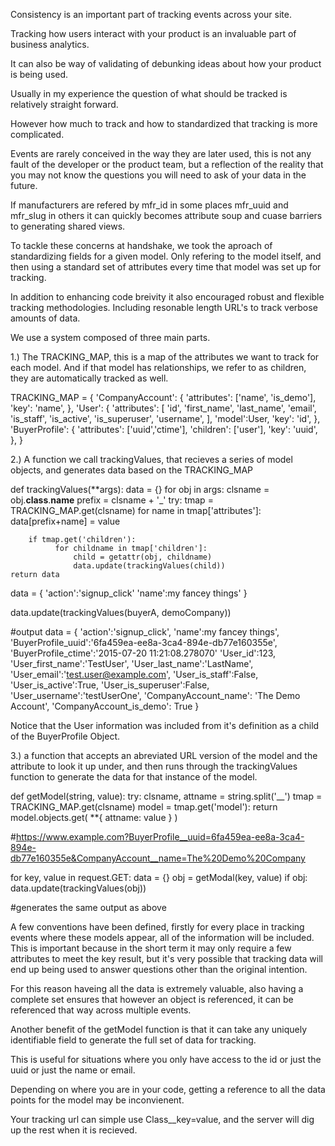 Consistency is an important part of tracking events across your site. 

Tracking how users interact with your product is an invaluable part of business analytics.

It can also be way of validating of debunking ideas about how your product is being used.

Usually in my experience the question of what should be tracked is relatively straight forward. 

However how much to track and how to standardized that tracking is more complicated. 

Events are rarely conceived in the way they are later used, this is not any fault of the developer or the product team, but a reflection of the reality that you may not know the questions you will need to ask of your data in the future.

If manufacturers are refered by mfr_id in some places mfr_uuid and mfr_slug in others it can quickly becomes attribute soup and cuase barriers to generating shared views.

To tackle these concerns at handshake, we took the aproach of standardizing fields for a given model. Only refering to the model itself, and then using a standard set of attributes every time that model was set up for tracking.

In addition to enhancing code breivity it also encouraged robust and flexible tracking methodologies. Including resonable length URL's to track verbose amounts of data.

We use a system composed of three main parts.

1.) The TRACKING_MAP, this is a map of the attributes we want to track for each model. 
And if that model has relationships, we refer to as children, they are automatically tracked as well. 

TRACKING_MAP = {
    'CompanyAccount': {
        'attributes': ['name', 'is_demo'],
        'key': 'name',
    },
    'User': {
        'attributes': [
            'id',
            'first_name',
            'last_name',
            'email',
            'is_staff',
            'is_active',
            'is_superuser',
            'username',
        ],
        'model':User,
        'key': 'id',
    },
    'BuyerProfile': {
        'attributes': ['uuid','ctime'],
        'children': ['user'],
        'key': 'uuid',
    },
}

2.) A function we call trackingValues, that recieves a series of model objects, and generates data based on the TRACKING_MAP

def trackingValues(**args):
    data = {}
    for obj in args:
        clsname = obj.__class__.__name__
        prefix = clsname + '_'
        try:
            tmap = TRACKING_MAP.get(clsname)
            for name in tmap['attributes']:
                data[prefix+name] = value

        if tmap.get('children'):
              for childname in tmap['children']:
                  child = getattr(obj, childname)
                  data.update(trackingValues(child))
    return data

data = {
    'action':'signup_click'
    'name':my fancey things'
}

data.update(trackingValues(buyerA, demoCompany)) 

#output
data = {
    'action':'signup_click',
    'name':my fancey things',
    'BuyerProfile_uuid':'6fa459ea-ee8a-3ca4-894e-db77e160355e', 
    'BuyerProfile_ctime':'2015-07-20 11:21:08.278070' 
    'User_id':123,
    'User_first_name':'TestUser',
    'User_last_name':'LastName',
    'User_email':'test.user@example.com',
    'User_is_staff':False,
    'User_is_active':True,
    'User_is_superuser':False,
    'User_username':'testUserOne',
    'CompanyAccount_name': 'The Demo Account',
    'CompanyAccount_is_demo': True
}


Notice that the User information was included from it's definition as a child of the BuyerProfile Object.

3.) a function that accepts an abreviated URL version of the model and the attribute to look it up under, and then runs through the trackingValues function to generate the data for that instance of the model.

def getModel(string, value):
    try:
        clsname, attname = string.split('__')
        tmap = TRACKING_MAP.get(clsname)
        model = tmap.get('model'):
        return model.objects.get( **{ attname: value } )


#https://www.example.com?BuyerProfile__uuid=6fa459ea-ee8a-3ca4-894e-db77e160355e&CompanyAccount__name=The%20Demo%20Company

for key, value in request.GET:
    data = {}
    obj = getModal(key, value)
    if obj:
        data.update(trackingValues(obj))

#generates the same output as above

A few conventions have been defined, firstly for every place in tracking events where these models appear, all of the information will be included. 
This is important because in the short term it may only require a few attributes to meet the key result, but it's very possible that tracking data will end up being used to answer questions other than the original intention. 

For this reason haveing all the data is extremely valuable, also having a complete set ensures that however an object is referenced, it can be referenced that way across multiple events.

Another benefit of the getModel function is that it can take any uniquely identifiable field to generate the full set of data for tracking. 

This is useful for situations where you only have access to the id or just the uuid or just the name or email. 

Depending on where you are in your code, getting a reference to all the data points for the model may be inconvienent. 

Your tracking url can simple use Class__key=value, and the server will dig up the rest when it is recieved.


